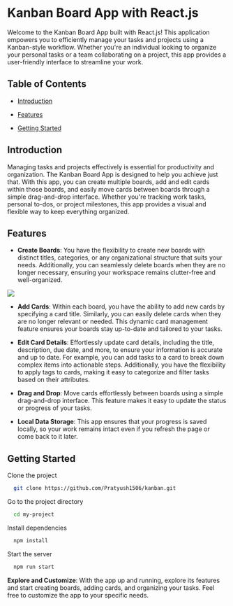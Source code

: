 
# Kanban Board App with React.js

Welcome to the Kanban Board App built with React.js! This application empowers you to efficiently manage your tasks and projects using a Kanban-style workflow. Whether you're an individual looking to organize your personal tasks or a team collaborating on a project, this app provides a user-friendly interface to streamline your work.



## Table of Contents

- [Introduction](#introduction)

- [Features](#features)

- [Getting Started](#getting-started)

## Introduction

Managing tasks and projects effectively is essential for productivity and organization. The Kanban Board App is designed to help you achieve just that. With this app, you can create multiple boards, add and edit cards within those boards, and easily move cards between boards through a simple drag-and-drop interface. Whether you're tracking work tasks, personal to-dos, or project milestones, this app provides a visual and flexible way to keep everything organized.

## Features

- **Create Boards**: You have the flexibility to create new boards with distinct titles, categories, or any organizational structure that suits your needs. Additionally, you can seamlessly delete boards when they are no longer necessary, ensuring your workspace remains clutter-free and well-organized.

![](https://github.com/Pratyush1506/kanban/blob/master/gif/Add%20and%20delete%20boards.gif)

- **Add Cards**: Within each board, you have the ability to add new cards by specifying a card title. Similarly, you can easily delete cards when they are no longer relevant or needed. This dynamic card management feature ensures your boards stay up-to-date and tailored to your tasks.

- **Edit Card Details**: Effortlessly update card details, including the title, description, due date, and more, to ensure your information is accurate and up to date. For example, you can add tasks to a card to break down complex items into actionable steps. Additionally, you have the flexibility to apply tags to cards, making it easy to categorize and filter tasks based on their attributes.

- **Drag and Drop**: Move cards effortlessly between boards using a simple drag-and-drop interface. This feature makes it easy to update the status or progress of your tasks.

- **Local Data Storage**: This app ensures that your progress is saved locally, so your work remains intact even if you refresh the page or come back to it later.

## Getting Started

Clone the project

```bash
  git clone https://github.com/Pratyush1506/kanban.git
```

Go to the project directory

```bash
  cd my-project
```

Install dependencies

```bash
  npm install
```

Start the server

```bash
  npm run start
```
**Explore and Customize**: With the app up and running, explore its features and start creating boards, adding cards, and organizing your tasks. Feel free to customize the app to your specific needs.